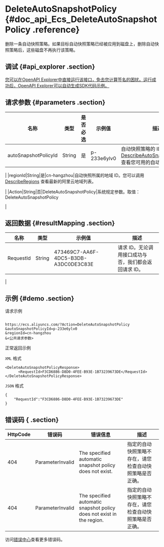 # DeleteAutoSnapshotPolicy {#doc_api_Ecs_DeleteAutoSnapshotPolicy .reference}

删除一条自动快照策略。如果目标自动快照策略已经被应用到磁盘上，删除自动快照策略后，这些磁盘不再执行该策略。

## 调试 {#api_explorer .section}

[您可以在OpenAPI Explorer中直接运行该接口，免去您计算签名的困扰。运行成功后，OpenAPI Explorer可以自动生成SDK代码示例。](https://api.aliyun.com/#product=Ecs&api=DeleteAutoSnapshotPolicy&type=RPC&version=2014-05-26)

## 请求参数 {#parameters .section}

|名称|类型|是否必选|示例值|描述|
|--|--|----|---|--|
|autoSnapshotPolicyId|String|是|p-233e6ylv0|自动快照策略的 ID。您可以调用 [DescribeAutoSnapshotPolicyEx](~~25530~~) 查看您可用的自动快照策略。

 |
|regionId|String|是|cn-hangzhou|自动快照所属的地域 ID。您可以调用 [DescribeRegions](~~25609~~) 查看最新的阿里云地域列表。

 |
|Action|String|否|DeleteAutoSnapshotPolicy|系统规定参数。取值：DeleteAutoSnapshotPolicy

 |

## 返回数据 {#resultMapping .section}

|名称|类型|示例值|描述|
|--|--|---|--|
|RequestId|String|473469C7-AA6F-4DC5-B3DB-A3DC0DE3C83E|请求 ID。无论调用接口成功与否，我们都会返回请求 ID。

 |

## 示例 {#demo .section}

请求示例

``` {#request_demo}

https://ecs.aliyuncs.com/?Action=DeleteAutoSnapshotPolicy
&autoSnapshotPolicyId=p-233e6ylv0
&regionId=cn-hangzhou
&<公共请求参数>

```

正常返回示例

`XML` 格式

``` {#xml_return_success_demo}
<DeleteAutoSnapshotPolicyResponse>
      <RequestId>F3CD6886-D8D0-4FEE-B93E-1B73239673DE</RequestId> 
</DeleteAutoSnapshotPolicyResponse>
```

`JSON` 格式

``` {#json_return_success_demo}
{
	"RequestId":"F3CD6886-D8D0-4FEE-B93E-1B73239673DE"
}
```

## 错误码 { .section}

|HttpCode|错误码|错误信息|描述|
|--------|---|----|--|
|404|ParameterInvalid|The specified automatic snapshot policy does not exist.|指定的自动快照策略不存在，请您检查自动快照策略是否正确。|
|404|ParameterInvalid|The specified automatic snapshot policy does not exist in the region.|指定的自动快照策略不存在，请您检查自动快照策略是否正确。|

访问[错误中心](https://error-center.aliyun.com/status/product/Ecs)查看更多错误码。

